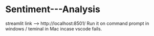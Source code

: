 # Sentiment---Analysis
streamlit link --> http://localhost:8501/
Run it on command prompt in windows / teminal in Mac incase vscode fails.
